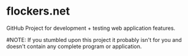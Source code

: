 # flockers.net
GitHub Project for development + testing web application features.

#NOTE: If you stumbled upon this project it probably isn't for you and doesn't contain any complete program or application.

